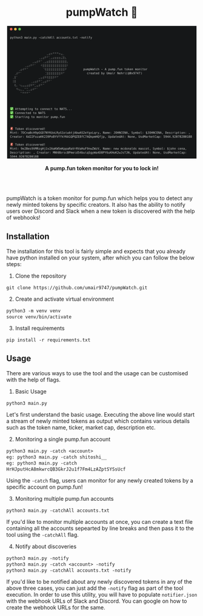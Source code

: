 <h1 align="center">pumpWatch 💊</h1>
<p align="center">
<img src="banner.png" height="350px" width="500px">
</p>
<p align="center"><b>A pump.fun token monitor for you to lock in!</b></p>
<br><br>
<p align ="left">pumpWatch is a token monitor for pump.fun which helps you to detect any newly minted tokens by specific creators. It also has the ability to notify users over Discord and Slack when a new token is discovered with the help of webhooks!</p>


## Installation
The installation for this tool is fairly simple and expects that you already have python installed on your system, after which you can follow the below steps:

1. Clone the repository
```
git clone https://github.com/umair9747/pumpWatch.git
```

2. Create and activate virtual environment
```
python3 -m venv venv
source venv/bin/activate
```

3. Install requirements
```
pip install -r requirements.txt
```

## Usage
There are various ways to use the tool and the usage can be customised with the help of flags.

1. Basic Usage
```
python3 main.py
```
Let's first understand the basic usage. Executing the above line would start a stream of newly minted tokens as output which contains various details such as the token name, ticker, market cap, description etc.

2. Monitoring a single pump.fun account
```
python3 main.py -catch <account>
eg: python3 main.py -catch shitoshi__
eg: python3 main.py -catch HrHJputHcA8mkwrcQB3GkrJ2u1f7Fm4LzAZptSYSsUcf
```
Using the `-catch` flag, users can monitor for any newly created tokens by a specific account on pump.fun!

3. Monitoring multiple pump.fun accounts
```
python3 main.py -catchAll accounts.txt
```
If you'd like to monitor multiple accounts at once, you can create a text file containing all the accounts sepearted by line breaks and then pass it to the tool using the `-catchAll` flag.

4. Notify about discoveries
```
python3 main.py -notify
python3 main.py -catch <account> -notify
python3 main.py -catchAll accounts.txt -notify
```
If you'd like to be notified about any newly discovered tokens in any of the above three cases, you can just add the `-notify` flag as part of the tool execution. In order to use this utility, you will have to populate `notifier.json` with the webhook URLs of Slack and Discord. You can google on how to create the webhook URLs for the same.
